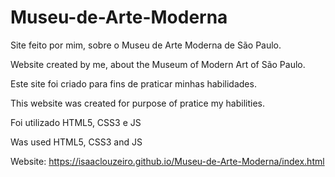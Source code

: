 # Museu-de-Arte-Moderna
Site feito por mim, sobre o Museu de Arte Moderna de São Paulo.

Website created by me, about the Museum of Modern Art of São Paulo.


Este site foi criado para fins de praticar minhas habilidades.

This website was created for purpose of pratice my habilities.


Foi utilizado HTML5, CSS3 e JS

Was used HTML5, CSS3 and JS

Website: https://isaaclouzeiro.github.io/Museu-de-Arte-Moderna/index.html
